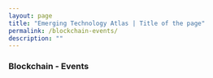 ```yaml
---
layout: page
title: "Emerging Technology Atlas | Title of the page"
permalink: /blockchain-events/
description: ""
---
```


### Blockchain - Events
